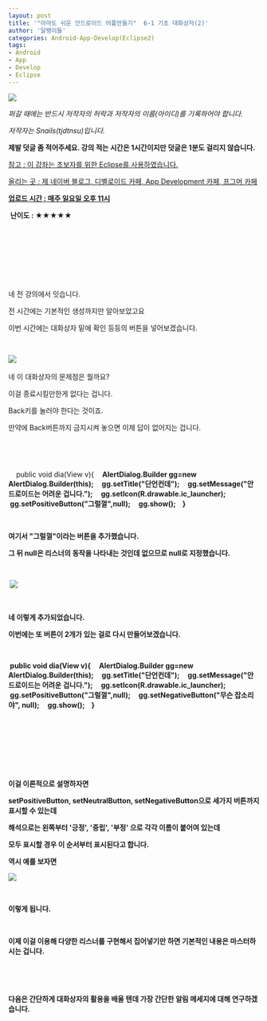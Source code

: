 ```yaml
---
layout: post
title: '"아마도 쉬운 안드로이드 어플만들기"  6-1 기초 대화상자(2)'
author: '달팽이들'
categories: Android-App-Develop(Eclipse2)
tags:
- Android
- App
- Develop
- Eclipse
---
```



<script> location.href='https://cafe.naver.com/develoid/306119' ; </script>

<p><img src="https://dthumb-phinf.pstatic.net/?src=%22http%3A%2F%2Fpostfiles3.naver.net%2F20130523_178%2Ftjdtnsu_1369283538974akCh1_JPEG%2Fand.jpg%3Ftype%3Dw2%22&amp;type=cafe_wa740"></p><p><i>퍼갈 때에는 반드시 저작자의 허락과 저작자의 이름(아이디)를 기록하어야 합니다.</i></p><p><i>저작자는 Snails(tjdtnsu)입니다.</i></p><p><strong>제발 덧글 좀 적어주세요. 강의 적는 시간은 1시간이지만 덧글은 1분도 걸리지 않습니다.</strong></p><p><u>참고 : 이 강좌는 초보자를 위한 Eclipse를 사용하였습니다.</u></p><p><u>올리는 곳 : 제 네이버 블로그, 디벨로이드 카페, App Development 카페, 프그머 카페</u></p><p><u><strong>업로드 시간 : 매주 일요일 오후 11시</strong></u><p></p><p>&nbsp;<strong>난이도 : ★★★★★</strong>&nbsp;</p><p></p><p></p><p>&nbsp;</p><p>&nbsp;</p><p>&nbsp;</p><p>&nbsp;</p><p>﻿네 전 강의에서 잇습니다.&nbsp;</p><p>전 시간에는 기본적인 생성까지만 알아보았고요&nbsp;</p><p>이번 시간에는 대화상자 밑에 확인 등등의 버튼을 넣어보겠습니다.&nbsp;</p><p>﻿</p><p><img src="https://dthumb-phinf.pstatic.net/?src=%22http%3A%2F%2Fpostfiles2.naver.net%2F20130913_33%2Ftjdtnsu_1379058970883nETKx_PNG%2F%25C1%25A6%25B8%25F1_%25BE%25F8%25C0%25BD.png%3Ftype%3Dw2%22&amp;type=cafe_wa740">&nbsp;</p><p>네 이 대화상자의 문제점은 뭘까요?&nbsp;</p><p>이걸 종료시킬만한게 없다는 겁니다.&nbsp;</p><p>Back키를 눌러야 한다는 것이죠.&nbsp;</p><p>만약에 Back버튼까지 금지시켜 놓으면 이제 답이 없어지는 겁니다.﻿&nbsp;</p><p>﻿&nbsp;</p><p>﻿&nbsp;</p><p>&nbsp;&nbsp;&nbsp; public void dia(View v){<b>&nbsp;&nbsp;&nbsp; &nbsp;AlertDialog.Builder gg=new AlertDialog.Builder(this);<b>&nbsp;&nbsp;&nbsp; &nbsp;gg.setTitle("단언컨데");<b>&nbsp;&nbsp;&nbsp; &nbsp;gg.setMessage("안드로이드는 어려운 겁니다.");<b>&nbsp;&nbsp;&nbsp; &nbsp;gg.setIcon(R.drawable.ic_launcher);<b>&nbsp;&nbsp;&nbsp; &nbsp;gg.setPositiveButton("그럴껄",null);<b>&nbsp;&nbsp;&nbsp; &nbsp;gg.show();<b>&nbsp;&nbsp;&nbsp; }&nbsp;</p><p>﻿&nbsp;</p><p>﻿여기서 "그럴껄"이라는 버튼을 추가했습니다.</p><p>그 뒤﻿&nbsp;null은 리스너의 동작을 나타내는 것인데 없으므로 null로 지정했습니다.&nbsp;</p><p>&nbsp;</p><p>﻿&nbsp;<img src="https://dthumb-phinf.pstatic.net/?src=%22http%3A%2F%2Fpostfiles5.naver.net%2F20130913_228%2Ftjdtnsu_1379059005369l9tSx_PNG%2F%25C1%25A6%25B8%25F1_%25BE%25F8%25C0%25BD.png%3Ftype%3Dw2%22&amp;type=cafe_wa740">&nbsp;</p><p>﻿&nbsp;</p><p>네 이렇게 추가되었습니다.﻿&nbsp;</p><p>이번에는 또 버튼이 2개가 있는 걸로 다시 만들어보겠습니다.&nbsp;</p><p>﻿&nbsp;</p><p>﻿&nbsp;public void dia(View v){<b>&nbsp;&nbsp;&nbsp; &nbsp;AlertDialog.Builder gg=new AlertDialog.Builder(this);<b>&nbsp;&nbsp;&nbsp; &nbsp;gg.setTitle("단언컨데");<b>&nbsp;&nbsp;&nbsp; &nbsp;gg.setMessage("안드로이드는 어려운 겁니다.");<b>&nbsp;&nbsp;&nbsp; &nbsp;gg.setIcon(R.drawable.ic_launcher);<b>&nbsp;&nbsp;&nbsp; &nbsp;gg.setPositiveButton("그럴껄",null);<b>&nbsp;&nbsp;&nbsp; &nbsp;gg.setNegativeButton("무슨 잡소리야", null);<b>&nbsp;&nbsp;&nbsp; &nbsp;gg.show();<b>&nbsp;&nbsp;&nbsp; }&nbsp;</p><p>﻿&nbsp;&nbsp;</p><p>&nbsp;</p><p>﻿&nbsp;</p><p>﻿&nbsp;</p><p>이걸 이론적으로 설명하자면&nbsp;</p><p>setPositiveButton, setNeutralButton, setNegativeButton으로 세가지 버튼까지 표시할 수 있는데&nbsp;</p><p>해석으로는 왼쪽부터 '긍정', '중립', '부정' 으로 각각 이름이 붙어여 있는데﻿﻿&nbsp;</p><p>모두 표시할 경우 이 순서부터 표시된다고 합니다.&nbsp;</p><p>역시 예를 보자면﻿&nbsp;</p><p><img src="https://dthumb-phinf.pstatic.net/?src=%22http%3A%2F%2Fpostfiles9.naver.net%2F20130913_296%2Ftjdtnsu_1379058953788fMGAJ_PNG%2F%25C1%25A6%25B8%25F1_%25BE%25F8%25C0%25BD.png%3Ftype%3Dw2%22&amp;type=cafe_wa740"></p><p>&nbsp;</p><p>﻿이렇게 됩니다.&nbsp;</p><p>&nbsp;</p><p>﻿이제 이걸 이용해 다양한 리스너를 구현해서 집어넣기만 하면&nbsp;기본적인 내용은 마스터하시는 겁니다.&nbsp;</p><p>﻿&nbsp;</p><p>&nbsp;</p><p>다음은 간단하게 대화상자의 활용을 배울 텐데 가장 간단한 알림 메세지에 대해 연구하겠습니다.﻿&nbsp;</p><p></p><p></p><p>&nbsp;</p><p>&nbsp;</p><p>&nbsp;</p><p></p>
